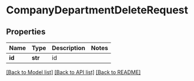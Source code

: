 # CompanyDepartmentDeleteRequest

## Properties
Name | Type | Description | Notes
------------ | ------------- | ------------- | -------------
**id** | **str** | id | 

[[Back to Model list]](../README.md#documentation-for-models) [[Back to API list]](../README.md#documentation-for-api-endpoints) [[Back to README]](../README.md)

